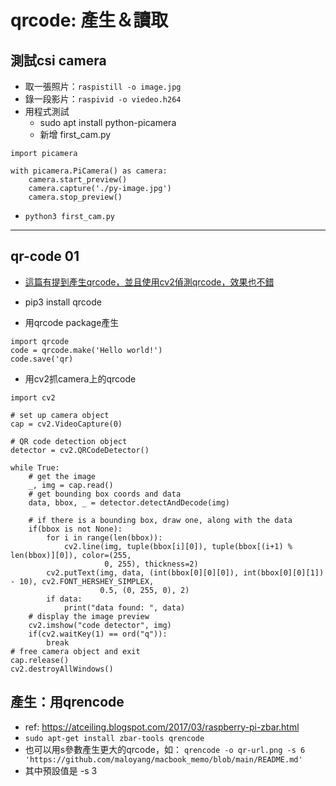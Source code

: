 # qrcode: 產生＆讀取

## 測試csi camera
- 取一張照片：`raspistill -o image.jpg`
- 錄一段影片：`raspivid -o viedeo.h264`
- 用程式測試
  - sudo apt install python-picamera
  - 新增 first_cam.py
```
import picamera

with picamera.PiCamera() as camera:
    camera.start_preview()
    camera.capture('./py-image.jpg')
    camera.stop_preview()
```
  - `python3 first_cam.py`


----
## qr-code 01

- [這篇有提到產生qrcode，並且使用cv2偵測qrcode，效果也不錯](https://www.hackster.io/gatoninja236/scan-qr-codes-in-real-time-with-raspberry-pi-a5268b)

- pip3 install qrcode
- 用qrcode package產生
```
import qrcode
code = qrcode.make('Hello world!')
code.save('qr)
```

- 用cv2抓camera上的qrcode
```
import cv2

# set up camera object
cap = cv2.VideoCapture(0)

# QR code detection object
detector = cv2.QRCodeDetector()

while True:
    # get the image
    _, img = cap.read()
    # get bounding box coords and data
    data, bbox, _ = detector.detectAndDecode(img)
    
    # if there is a bounding box, draw one, along with the data
    if(bbox is not None):
        for i in range(len(bbox)):
            cv2.line(img, tuple(bbox[i][0]), tuple(bbox[(i+1) % len(bbox)][0]), color=(255,
                     0, 255), thickness=2)
        cv2.putText(img, data, (int(bbox[0][0][0]), int(bbox[0][0][1]) - 10), cv2.FONT_HERSHEY_SIMPLEX,
                    0.5, (0, 255, 0), 2)
        if data:
            print("data found: ", data)
    # display the image preview
    cv2.imshow("code detector", img)
    if(cv2.waitKey(1) == ord("q")):
        break
# free camera object and exit
cap.release()
cv2.destroyAllWindows()
```


## 產生：用qrencode

- ref: https://atceiling.blogspot.com/2017/03/raspberry-pi-zbar.html
- `sudo apt-get install zbar-tools qrencode`
- 也可以用s參數產生更大的qrcode，如： `qrencode -o qr-url.png -s 6 'https://github.com/maloyang/macbook_memo/blob/main/README.md'`
- 其中預設值是 -s 3

